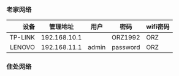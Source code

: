 ### 老家网络

|设备|管理地址|用户|密码|wifi密码|
-:|:-:|:-:|:-:|:-
|TP-LINK|192.168.10.1||ORZ1992|ORZ|
|LENOVO|192.168.11.1|admin|password|ORZ|

### 住处网络